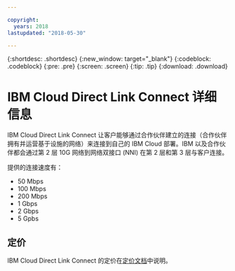 ```yaml
---

copyright:
  years: 2018
lastupdated: "2018-05-30"

---
```


{:shortdesc: .shortdesc}
{:new_window: target="_blank"}
{:codeblock: .codeblock}
{:pre: .pre}
{:screen: .screen}
{:tip: .tip}
{:download: .download}

# IBM Cloud Direct Link Connect 详细信息

IBM Cloud Direct Link Connect 让客户能够通过合作伙伴建立的连接（合作伙伴拥有并运营基于设施的网络）来连接到自己的 IBM Cloud 部署。IBM 以及合作伙伴都会通过第 2 层 10G 网络到网络双接口 (NNI) 在第 2 层和第 3 层与客户连接。

提供的连接速度有：

* 50 Mbps
* 100 Mbps
* 200 Mbps
* 1 Gbps
* 2 Gbps
* 5 Gpbs

## 定价

IBM Cloud Direct Link Connect 的定价在[定价文档](pricing.html)中说明。

